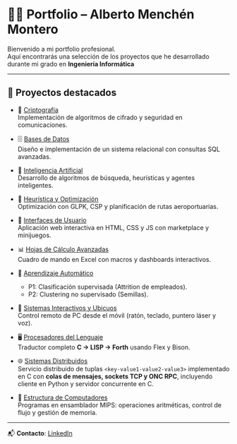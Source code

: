# 👨‍💻 Portfolio – Alberto Menchén Montero

Bienvenido a mi portfolio profesional.  
Aquí encontrarás una selección de los proyectos que he desarrollado durante mi grado en **Ingeniería Informática**

---

## 🚀 Proyectos destacados

- 🔐 [Criptografía](https://github.com/100495692/Criptografia)  
  Implementación de algoritmos de cifrado y seguridad en comunicaciones.

- 🗄️ [Bases de Datos](https://github.com/100495692/Ficheros-y-BBDD)  
  Diseño e implementación de un sistema relacional con consultas SQL avanzadas.

- 🧠 [Inteligencia Artificial](https://github.com/100495692/Inteligencia-Artificial)  
  Desarrollo de algoritmos de búsqueda, heurísticas y agentes inteligentes.

- 🔧 [Heurística y Optimización](https://github.com/100495692/Heuristica-y-Optimizacion)  
  Optimización con GLPK, CSP y planificación de rutas aeroportuarias.

- 🎨 [Interfaces de Usuario](https://github.com/100495692/Interfaces-de-Usuario-)  
  Aplicación web interactiva en HTML, CSS y JS con marketplace y minijuegos.

- 📊 [Hojas de Cálculo Avanzadas](https://github.com/100495692/Hojas-de-Calculo)  
  Cuadro de mando en Excel con macros y dashboards interactivos.

- 🤖 [Aprendizaje Automático](https://github.com/100495692/Aprendizaje-Automatico)  
  - P1: Clasificación supervisada (Attrition de empleados).  
  - P2: Clustering no supervisado (Semillas).

- 📱 [Sistemas Interactivos y Ubicuos](https://github.com/100495692/Sistemas-Interactivos-y-Ubicuos)  
  Control remoto de PC desde el móvil (ratón, teclado, puntero láser y voz).

- 🖥️ [Procesadores del Lenguaje](https://github.com/100495692/Procesadores-del-Lenguaje)  
  Traductor completo **C → LISP → Forth** usando Flex y Bison.

- 🌐 [Sistemas Distribuidos](https://github.com/100495692/Sistemas-Distribuidos)  
  Servicio distribuido de tuplas `<key-value1-value2-value3>` implementado en C con **colas de mensajes, sockets TCP y ONC RPC**, incluyendo cliente en Python y servidor concurrente en C.

- 💾 [Estructura de Computadores](https://github.com/100495692/Estructura-de-Computadores)  
  Programas en ensamblador MIPS: operaciones aritméticas, control de flujo y gestión de memoria.
  
---

📬 **Contacto**: [LinkedIn](https://www.linkedin.com/in/tu-perfil)
